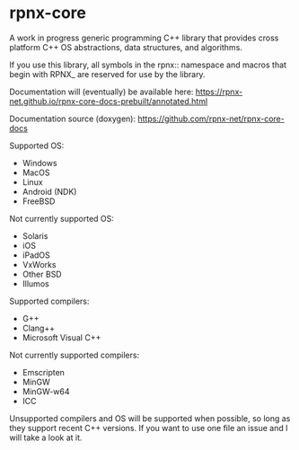 # rpnx-core

A work in progress generic programming C++ library that provides cross platform C++ OS abstractions, data structures, and algorithms.

If you use this library, all symbols in the rpnx:: namespace and macros that begin with RPNX_ are reserved for use by the library.

Documentation will (eventually) be available here: https://rpnx-net.github.io/rpnx-core-docs-prebuilt/annotated.html

Documentation source (doxygen): https://github.com/rpnx-net/rpnx-core-docs

Supported OS:

* Windows
* MacOS
* Linux
* Android (NDK)
* FreeBSD

Not currently supported OS:

* Solaris
* iOS
* iPadOS
* VxWorks
* Other BSD
* Illumos

Supported compilers:

* G++
* Clang++
* Microsoft Visual C++

Not currently supported compilers:

* Emscripten
* MinGW
* MinGW-w64
* ICC

Unsupported compilers and OS will be supported when possible, so long as they support recent C++ versions. If you want to use one file an issue and I will take a look at it.
